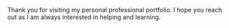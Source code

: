 Thank you for visiting my personal professional portfolio. I hope you reach out as I am always interested in helping and learning. 